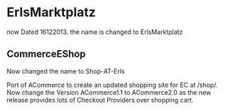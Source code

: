 ErlsMarktplatz
==============

now Dated 16122013. the name is changed to ErlsMarktplatz


CommerceEShop
-------------

Now changed the name to Shop-AT-Erls


Port of ACommerce to create an updated shopping site for EC at /shop/. Now change the Version ACommerce1.1 to ACommerce2.0 as the new release provides lots of Checkout Providers over shopping cart.
